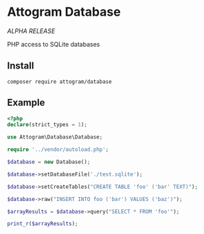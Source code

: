 # Attogram Database

_ALPHA RELEASE_

PHP access to SQLite databases

## Install

```
composer require attogram/database
```

## Example

```php
<?php
declare(strict_types = 1);

use Attogram\Database\Database;

require '../vendor/autoload.php';

$database = new Database();

$database->setDatabaseFile('./test.sqlite');

$database->setCreateTables("CREATE TABLE 'foo' ('bar' TEXT)");

$database->raw("INSERT INTO foo ('bar') VALUES ('baz')");

$arrayResults = $database->query("SELECT * FROM 'foo'");

print_r($arrayResults);
```
